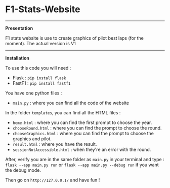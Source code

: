# F1-Stats-Website

------------------------------------------------------------------------------------------------------------------------------------------------------------------------------------------------

**Presentation**

F1 stats website is use to create graphics of pilot best laps (for the moment). The actual version is V1

------------------------------------------------------------------------------------------------------------------------------------------------------------------------------------------------

**Installation**

To use this code you will need :
- Flask : ```pip install flask```
- FastF1 : ```pip install fastf1```

You have one python files :
- ```main.py``` : where you can find all the code of the website

In the folder ```templates```, you can find all the HTML files :
- ```home.html``` : where you can find the first prompt to choose the year.
- ```chooseRound.html``` : where you can find the prompt to choose the round.
- ```chooseGraphics.html``` : where you can find the prompt to choose the graphics and pilot.
- ```result.html``` : where you have the result.
- ```sessionNotAccessible.html``` : when they're an error with the round.

After, verify you are in the same folder as ```main.py``` in your terminal and type : ```flask --app main.py run``` or ```flask --app main.py --debug run``` if you want the debug mode.

Then go on ```http://127.0.0.1/``` and have fun !
